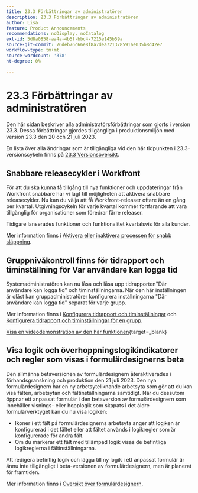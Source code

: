 ```yaml
---
title: 23.3 Förbättringar av administratören
description: 23.3 Förbättringar av administratören
author: Lisa
feature: Product Announcements
recommendations: noDisplay, noCatalog
exl-id: 5d8a0858-aa4a-4b5f-bbc4-7215e145b59a
source-git-commit: 76deb76c66e8f8a7dea721378591ae035b8d42e7
workflow-type: tm+mt
source-wordcount: '378'
ht-degree: 0%

---
```


# 23.3 Förbättringar av administratören

Den här sidan beskriver alla administratörsförbättringar som gjorts i version 23.3. Dessa förbättringar gjordes tillgängliga i produktionsmiljön med version 23.3 den 20 och 21 juli 2023.

En lista över alla ändringar som är tillgängliga vid den här tidpunkten i 23.3-versionscykeln finns på [23.3 Versionsöversikt](/help/quicksilver/product-announcements/product-releases/23.3-release-activity/23-3-release-overview.md).

## Snabbare releasecykler i Workfront

För att du ska kunna få tillgång till nya funktioner och uppdateringar från Workfront snabbare har vi lagt till möjligheten att aktivera snabbare releasecykler. Nu kan du välja att få Workfront-releaser oftare än en gång per kvartal. Utgivningscykeln för varje kvartal kommer fortfarande att vara tillgänglig för organisationer som föredrar färre releaser.

Tidigare lanserades funktioner och funktionalitet kvartalsvis för alla kunder.

Mer information finns i [Aktivera eller inaktivera processen för snabb släppning](/help/quicksilver/administration-and-setup/set-up-workfront/configure-system-defaults/enable-fast-release-process.md).

## Gruppnivåkontroll finns för tidrapport och timinställning för Var användare kan logga tid

Systemadministratören kan nu låsa och låsa upp tidrapporten&quot;Där användare kan logga tid&quot; och timinställningarna. När den här inställningen är olåst kan gruppadministratörer konfigurera inställningarna &quot;Där användare kan logga tid&quot; separat för varje grupp.

Mer information finns i [Konfigurera tidrapport och timinställningar](/help/quicksilver/administration-and-setup/set-up-workfront/configure-timesheets-schedules/timesheet-and-hour-preferences.md) och [Konfigurera tidrapport och timinställningar för en grupp](/help/quicksilver/administration-and-setup/manage-groups/create-and-manage-groups/configure-timesheet-hour-preferences-group.md).

[Visa en videodemonstration av den här funktionen](https://video.tv.adobe.com/v/3419111/){target=_blank}

## Visa logik och överhoppningslogikindikatorer och regler som visas i formulärdesignerns beta

Den allmänna betaversionen av formulärdesignern återaktiverades i förhandsgranskning och produktion den 21 juli 2023. Den nya formulärdesignern har en ny arbetsyteliknande arbetsyta som gör att du kan visa fälten, arbetsytan och fältinställningarna samtidigt.
När du dessutom öppnar ett anpassat formulär i den betaversion av formulärdesignern som innehåller visnings- eller hopplogik som skapats i det äldre formulärverktyget kan du nu visa logiken:

* Ikoner i ett fält på formulärdesignerns arbetsyta anger att logiken är konfigurerad i det fältet eller att fältet används i logikregler som är konfigurerade för andra fält.
* Om du markerar ett fält med tillämpad logik visas de befintliga logikreglerna i fältinställningarna.

Att redigera befintlig logik och lägga till ny logik i ett anpassat formulär är ännu inte tillgängligt i beta-versionen av formulärdesignern, men är planerat för framtiden.

Mer information finns i [Översikt över formulärdesignern](/help/quicksilver/administration-and-setup/customize-workfront/create-manage-custom-forms/form-designer/form-designer-overview.md).
